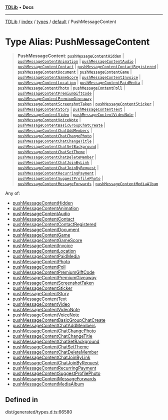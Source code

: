 [**TDLib**](../../../../../../README.md) • **Docs**

***

[TDLib](../../../../../../modules.md) / [index](../../../../../README.md) / [types](../../../README.md) / [default](../README.md) / PushMessageContent

# Type Alias: PushMessageContent

> **PushMessageContent**: [`pushMessageContentHidden`](pushMessageContentHidden.md) \| [`pushMessageContentAnimation`](pushMessageContentAnimation.md) \| [`pushMessageContentAudio`](pushMessageContentAudio.md) \| [`pushMessageContentContact`](pushMessageContentContact.md) \| [`pushMessageContentContactRegistered`](pushMessageContentContactRegistered.md) \| [`pushMessageContentDocument`](pushMessageContentDocument.md) \| [`pushMessageContentGame`](pushMessageContentGame.md) \| [`pushMessageContentGameScore`](pushMessageContentGameScore.md) \| [`pushMessageContentInvoice`](pushMessageContentInvoice.md) \| [`pushMessageContentLocation`](pushMessageContentLocation.md) \| [`pushMessageContentPaidMedia`](pushMessageContentPaidMedia.md) \| [`pushMessageContentPhoto`](pushMessageContentPhoto.md) \| [`pushMessageContentPoll`](pushMessageContentPoll.md) \| [`pushMessageContentPremiumGiftCode`](pushMessageContentPremiumGiftCode.md) \| [`pushMessageContentPremiumGiveaway`](pushMessageContentPremiumGiveaway.md) \| [`pushMessageContentScreenshotTaken`](pushMessageContentScreenshotTaken.md) \| [`pushMessageContentSticker`](pushMessageContentSticker.md) \| [`pushMessageContentStory`](pushMessageContentStory.md) \| [`pushMessageContentText`](pushMessageContentText.md) \| [`pushMessageContentVideo`](pushMessageContentVideo.md) \| [`pushMessageContentVideoNote`](pushMessageContentVideoNote.md) \| [`pushMessageContentVoiceNote`](pushMessageContentVoiceNote.md) \| [`pushMessageContentBasicGroupChatCreate`](pushMessageContentBasicGroupChatCreate.md) \| [`pushMessageContentChatAddMembers`](pushMessageContentChatAddMembers.md) \| [`pushMessageContentChatChangePhoto`](pushMessageContentChatChangePhoto.md) \| [`pushMessageContentChatChangeTitle`](pushMessageContentChatChangeTitle.md) \| [`pushMessageContentChatSetBackground`](pushMessageContentChatSetBackground.md) \| [`pushMessageContentChatSetTheme`](pushMessageContentChatSetTheme.md) \| [`pushMessageContentChatDeleteMember`](pushMessageContentChatDeleteMember.md) \| [`pushMessageContentChatJoinByLink`](pushMessageContentChatJoinByLink.md) \| [`pushMessageContentChatJoinByRequest`](pushMessageContentChatJoinByRequest.md) \| [`pushMessageContentRecurringPayment`](pushMessageContentRecurringPayment.md) \| [`pushMessageContentSuggestProfilePhoto`](pushMessageContentSuggestProfilePhoto.md) \| [`pushMessageContentMessageForwards`](pushMessageContentMessageForwards.md) \| [`pushMessageContentMediaAlbum`](pushMessageContentMediaAlbum.md)

Any of:
- [pushMessageContentHidden](pushMessageContentHidden.md)
- [pushMessageContentAnimation](pushMessageContentAnimation.md)
- [pushMessageContentAudio](pushMessageContentAudio.md)
- [pushMessageContentContact](pushMessageContentContact.md)
- [pushMessageContentContactRegistered](pushMessageContentContactRegistered.md)
- [pushMessageContentDocument](pushMessageContentDocument.md)
- [pushMessageContentGame](pushMessageContentGame.md)
- [pushMessageContentGameScore](pushMessageContentGameScore.md)
- [pushMessageContentInvoice](pushMessageContentInvoice.md)
- [pushMessageContentLocation](pushMessageContentLocation.md)
- [pushMessageContentPaidMedia](pushMessageContentPaidMedia.md)
- [pushMessageContentPhoto](pushMessageContentPhoto.md)
- [pushMessageContentPoll](pushMessageContentPoll.md)
- [pushMessageContentPremiumGiftCode](pushMessageContentPremiumGiftCode.md)
- [pushMessageContentPremiumGiveaway](pushMessageContentPremiumGiveaway.md)
- [pushMessageContentScreenshotTaken](pushMessageContentScreenshotTaken.md)
- [pushMessageContentSticker](pushMessageContentSticker.md)
- [pushMessageContentStory](pushMessageContentStory.md)
- [pushMessageContentText](pushMessageContentText.md)
- [pushMessageContentVideo](pushMessageContentVideo.md)
- [pushMessageContentVideoNote](pushMessageContentVideoNote.md)
- [pushMessageContentVoiceNote](pushMessageContentVoiceNote.md)
- [pushMessageContentBasicGroupChatCreate](pushMessageContentBasicGroupChatCreate.md)
- [pushMessageContentChatAddMembers](pushMessageContentChatAddMembers.md)
- [pushMessageContentChatChangePhoto](pushMessageContentChatChangePhoto.md)
- [pushMessageContentChatChangeTitle](pushMessageContentChatChangeTitle.md)
- [pushMessageContentChatSetBackground](pushMessageContentChatSetBackground.md)
- [pushMessageContentChatSetTheme](pushMessageContentChatSetTheme.md)
- [pushMessageContentChatDeleteMember](pushMessageContentChatDeleteMember.md)
- [pushMessageContentChatJoinByLink](pushMessageContentChatJoinByLink.md)
- [pushMessageContentChatJoinByRequest](pushMessageContentChatJoinByRequest.md)
- [pushMessageContentRecurringPayment](pushMessageContentRecurringPayment.md)
- [pushMessageContentSuggestProfilePhoto](pushMessageContentSuggestProfilePhoto.md)
- [pushMessageContentMessageForwards](pushMessageContentMessageForwards.md)
- [pushMessageContentMediaAlbum](pushMessageContentMediaAlbum.md)

## Defined in

dist/generated/types.d.ts:66580
